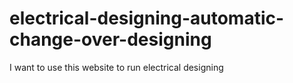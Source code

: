 # electrical-designing-automatic-change-over-designing
I want to use this website to run electrical designing
